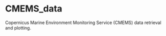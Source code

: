 # CMEMS_data
Copernicus Marine Environment Monitoring Service  (CMEMS) data retrieval and plotting.
